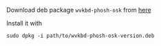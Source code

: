 Download deb package `wvkbd-phosh-osk` from [here](https://who53.me/apt/)

Install it with 

`sudo dpkg -i path/to/wvkbd-phosh-osk-version.deb`
